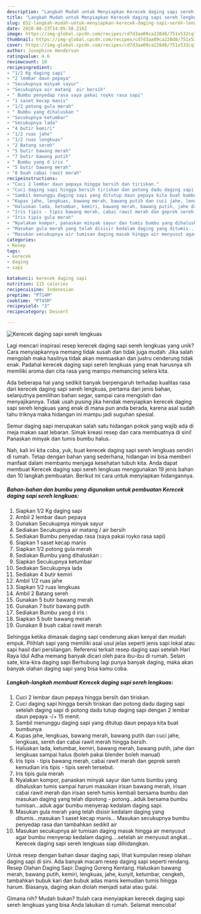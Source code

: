 ```yaml
---
description: "Langkah Mudah untuk Menyiapkan Kerecek daging sapi sereh lengkuas yang Bisa Manjain Lidah"
title: "Langkah Mudah untuk Menyiapkan Kerecek daging sapi sereh lengkuas yang Bisa Manjain Lidah"
slug: 652-langkah-mudah-untuk-menyiapkan-kerecek-daging-sapi-sereh-lengkuas-yang-bisa-manjain-lidah
date: 2020-08-23T14:05:50.216Z
image: https://img-global.cpcdn.com/recipes/cd7d3aa09ca228d8/751x532cq70/kerecek-daging-sapi-sereh-lengkuas-foto-resep-utama.jpg
thumbnail: https://img-global.cpcdn.com/recipes/cd7d3aa09ca228d8/751x532cq70/kerecek-daging-sapi-sereh-lengkuas-foto-resep-utama.jpg
cover: https://img-global.cpcdn.com/recipes/cd7d3aa09ca228d8/751x532cq70/kerecek-daging-sapi-sereh-lengkuas-foto-resep-utama.jpg
author: Josephine Henderson
ratingvalue: 4.6
reviewcount: 10
recipeingredient:
- "1/2 Kg daging sapi"
- "2 lembar daun pepaya"
- "Secukupnya minyak sayur"
- "Secukupnya air matang  air bersih"
- " Bumbu penyedap rasa saya pakai royko rasa sapi"
- "1 saset kecap manis"
- "1/2 potong gula merah"
- " Bumbu yang dihaluskan "
- "Secukupnya ketumbar"
- "Secukupnya lada"
- "4 butir kemiri"
- "1/2 ruas jahe"
- "1/2 ruas lengkuas"
- "2 Batang sereh"
- "5 butir bawang merah"
- "7 butir bawang putih"
- " Bumbu yang d iris "
- "5 butir bawang merah"
- "8 buah cabai rawit merah"
recipeinstructions:
- "Cuci 2 lembar daun pepaya hingga bersih dan tiriskan."
- "Cuci daging sapi hingga bersih tiriskan dan potong dadu daging sapi setelah daging sapi di potong dadu tutup daging sapi dengan 2 lembar daun pepaya -/+ 15 menit."
- "Sambil menunggu daging sapi yang ditutup daun pepaya kita buat bumbunya"
- "Kupas jahe, lengkuas, bawang merah, bawang putih dan cuci jahe, lengkuas, sereh dan cabai rawit merah hingga bersih."
- "Haluskan lada, ketumbar, kemiri, bawang merah, bawang putih, jahe dan lengkuas sampai halus (boleh pakai blender boleh manual)"
- "Iris tipis - tipis bawang merah, cabai rawit merah dan geprek sereh kemudian iris tipis - tipis sereh tersebut."
- "Iris tipis gula merah"
- "Nyalakan kompor, panaskan minyak sayur dan tumis bumbu yang dihaluskan tumis sampai harum masukan irisan bawang merah, irisan cabai rawit merah dan irisan sereh tumis kembali bersama bumbu dan masukan daging yang telah dipotong - potong...aduk bersama bumbu tumisan...aduk agar bumbu menyerap kedalam daging sapi."
- "Masukan gula merah yang telah disisir kedalam daging yang ditumis...masukan 1 saset kecap manis... Masukan secukupnya bumbu penyedap rasa dan tambahkan sedikit air"
- "Masukan secukupnya air tumisan daging masak hingga air menyusut agar bumbu menyerap kedalam daging....setelah air menyusut angkat... Kerecek daging sapi sereh lengkuas siap dihidangkan."
categories:
- Resep
tags:
- kerecek
- daging
- sapi

katakunci: kerecek daging sapi 
nutrition: 115 calories
recipecuisine: Indonesian
preptime: "PT14M"
cooktime: "PT45M"
recipeyield: "3"
recipecategory: Dessert

---
```



![Kerecek daging sapi sereh lengkuas](https://img-global.cpcdn.com/recipes/cd7d3aa09ca228d8/751x532cq70/kerecek-daging-sapi-sereh-lengkuas-foto-resep-utama.jpg)

Lagi mencari inspirasi resep kerecek daging sapi sereh lengkuas yang unik? Cara menyiapkannya memang tidak susah dan tidak juga mudah. Jika salah mengolah maka hasilnya tidak akan memuaskan dan justru cenderung tidak enak. Padahal kerecek daging sapi sereh lengkuas yang enak harusnya sih memiliki aroma dan cita rasa yang mampu memancing selera kita.

Ada beberapa hal yang sedikit banyak berpengaruh terhadap kualitas rasa dari kerecek daging sapi sereh lengkuas, pertama dari jenis bahan, selanjutnya pemilihan bahan segar, sampai cara mengolah dan menyajikannya. Tidak usah pusing jika hendak menyiapkan kerecek daging sapi sereh lengkuas yang enak di mana pun anda berada, karena asal sudah tahu triknya maka hidangan ini mampu jadi suguhan spesial.

Semur daging sapi merupakan salah satu hidangan pokok yang wajib ada di meja makan saat lebaran. Simak kreasi resep dan cara membuatnya di sini! Panaskan minyak dan tumis bumbu halus.


Nah, kali ini kita coba, yuk, buat kerecek daging sapi sereh lengkuas sendiri di rumah. Tetap dengan bahan yang sederhana, hidangan ini bisa memberi manfaat dalam membantu menjaga kesehatan tubuh kita. Anda dapat membuat Kerecek daging sapi sereh lengkuas menggunakan 19 jenis bahan dan 10 langkah pembuatan. Berikut ini cara untuk menyiapkan hidangannya.

<!--inarticleads1-->

##### Bahan-bahan dan bumbu yang digunakan untuk pembuatan Kerecek daging sapi sereh lengkuas:

1. Siapkan 1/2 Kg daging sapi
1. Ambil 2 lembar daun pepaya
1. Gunakan Secukupnya minyak sayur
1. Sediakan Secukupnya air matang / air bersih
1. Sediakan  Bumbu penyedap rasa (saya pakai royko rasa sapi)
1. Siapkan 1 saset kecap manis
1. Siapkan 1/2 potong gula merah
1. Sediakan  Bumbu yang dihaluskan :
1. Siapkan Secukupnya ketumbar
1. Sediakan Secukupnya lada
1. Sediakan 4 butir kemiri
1. Ambil 1/2 ruas jahe
1. Siapkan 1/2 ruas lengkuas
1. Ambil 2 Batang sereh
1. Gunakan 5 butir bawang merah
1. Gunakan 7 butir bawang putih
1. Sediakan  Bumbu yang d iris :
1. Siapkan 5 butir bawang merah
1. Gunakan 8 buah cabai rawit merah


Sehingga ketika dimasak daging sapi cenderung akan kenyal dan mudah empuk. Pilihlah sapi yang memiliki asal usul jelas seperti jenis sapi lokal atau sapi hasil dari persilangan. Referensi terkait resep daging sapi setelah Hari Raya Idul Adha memang banyak dicari oleh para ibu-ibu di rumah. Selain sate, kira-kira daging sapi Berhubung lagi punya banyak daging, maka akan banyak olahan daging sapi yang bisa kamu coba. 

<!--inarticleads2-->

##### Langkah-langkah membuat Kerecek daging sapi sereh lengkuas:

1. Cuci 2 lembar daun pepaya hingga bersih dan tiriskan.
1. Cuci daging sapi hingga bersih tiriskan dan potong dadu daging sapi setelah daging sapi di potong dadu tutup daging sapi dengan 2 lembar daun pepaya -/+ 15 menit.
1. Sambil menunggu daging sapi yang ditutup daun pepaya kita buat bumbunya
1. Kupas jahe, lengkuas, bawang merah, bawang putih dan cuci jahe, lengkuas, sereh dan cabai rawit merah hingga bersih.
1. Haluskan lada, ketumbar, kemiri, bawang merah, bawang putih, jahe dan lengkuas sampai halus (boleh pakai blender boleh manual)
1. Iris tipis - tipis bawang merah, cabai rawit merah dan geprek sereh kemudian iris tipis - tipis sereh tersebut.
1. Iris tipis gula merah
1. Nyalakan kompor, panaskan minyak sayur dan tumis bumbu yang dihaluskan tumis sampai harum masukan irisan bawang merah, irisan cabai rawit merah dan irisan sereh tumis kembali bersama bumbu dan masukan daging yang telah dipotong - potong...aduk bersama bumbu tumisan...aduk agar bumbu menyerap kedalam daging sapi.
1. Masukan gula merah yang telah disisir kedalam daging yang ditumis...masukan 1 saset kecap manis... Masukan secukupnya bumbu penyedap rasa dan tambahkan sedikit air
1. Masukan secukupnya air tumisan daging masak hingga air menyusut agar bumbu menyerap kedalam daging....setelah air menyusut angkat... Kerecek daging sapi sereh lengkuas siap dihidangkan.


Untuk resep dengan bahan dasar daging sapi, lihat kumpulan resep olahan daging sapi di sini. Ada banyak macam resep daging sapi seperti rendang. Resep Olahan Daging Sapi: Daging Goreng Kentang. Haluskan bawang merah, bawang putih, kemiri, lengkuas, jahe, kunyit, ketumbar, cengkeh, tambahkan bubuk kari dan bubuk adas manis kemudian tumis hingga harum. Biasanya, daging akan diolah menjadi satai atau gulai. 

Gimana nih? Mudah bukan? Itulah cara menyiapkan kerecek daging sapi sereh lengkuas yang bisa Anda lakukan di rumah. Selamat mencoba!
